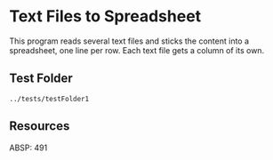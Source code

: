 # Text Files to Spreadsheet

This program reads several text files and sticks the content into a spreadsheet, one line per row.  Each text file gets a column of its own.

## Test Folder

	../tests/testFolder1

## Resources

ABSP:  491

